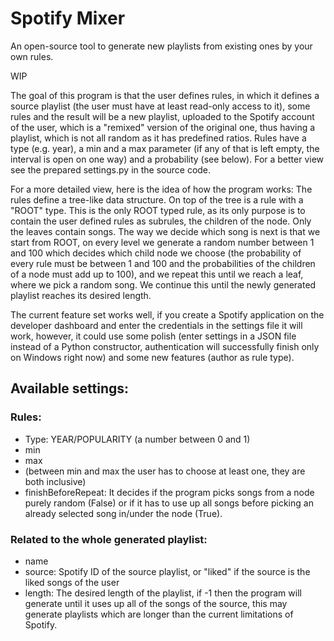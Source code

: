 
# Spotify Mixer

An open-source tool to generate new playlists from existing ones by your own rules.

WIP

The goal of this program is that the user defines rules, in which it defines a source playlist (the user must have at least read-only access to it), some rules and the result will be a new playlist, uploaded to the Spotify account of the user, which is a "remixed" version of the original one, thus having a playlist, which is not all random as it has predefined ratios. Rules have a type (e.g. year), a min and a max parameter (if any of that is left empty, the interval is open on one way) and a probability (see below). For a better view see the prepared settings.py in the source code.

For a more detailed view, here is the idea of how the program works:
The rules define a tree-like data structure. On top of the tree is a rule with a "ROOT" type. This is the only ROOT typed rule, as its only purpose is to contain the user defined rules as subrules, the children of the node. Only the leaves contain songs. The way we decide which song is next is that we start from ROOT, on every level we generate a random number between 1 and 100 which decides which child node we choose (the probability of every rule must be between 1 and 100 and the probabilities of the children of a node must add up to 100), and we repeat this until we reach a leaf, where we pick a random song. We continue this until the newly generated playlist reaches its desired length.

The current feature set works well, if you create a Spotify application on the developer dashboard and enter the credentials in the settings file it will work, however, it could use some polish (enter settings in a JSON file instead of a Python constructor, authentication will successfully finish only on Windows right now) and some new features (author as rule type).

## Available settings:
### Rules:
 - Type: YEAR/POPULARITY (a number between 0 and 1)
 - min
 - max
 - (between min and max the user has to choose at least one, they are both inclusive)
 - finishBeforeRepeat: It decides if the program picks songs from a node purely random (False) or if it has to use up all songs before picking an already selected song in/under the node (True).

### Related to the whole generated playlist:
 - name
 - source: Spotify ID of the source playlist, or "liked" if the source is the liked songs of the user
 - length: The desired length of the playlist, if -1 then the program will generate until it uses up all of the songs of the source, this may generate playlists which are longer than the current limitations of Spotify.
